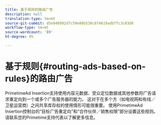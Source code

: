 ```yaml
---
title: 基于规则的路由广告
description: null
translation-type: tm+mt
source-git-commit: d5e948992d7c59e80b530c8f4619adbffc3c03d8
workflow-type: tm+mt
source-wordcount: '89'
ht-degree: 0%

---
```



# 基于规则{#routing-ads-based-on-rules}的路由广告

PrimetimeAd Insertion支持使用内容元数据、受众定位数据或其他参数将广告请求重定向到一个或多个广告服务器的能力。 这对于在多个方（如电视网和有线／卫星运营商）之间共享库存权的使用情形可能很重要。 使用PrimetimeAd Insertion控制台的“目标广告重定向”和“合作伙伴／销售权限”部分设置这些规则。 请联系您的Primetime支持代表以了解更多信息。
